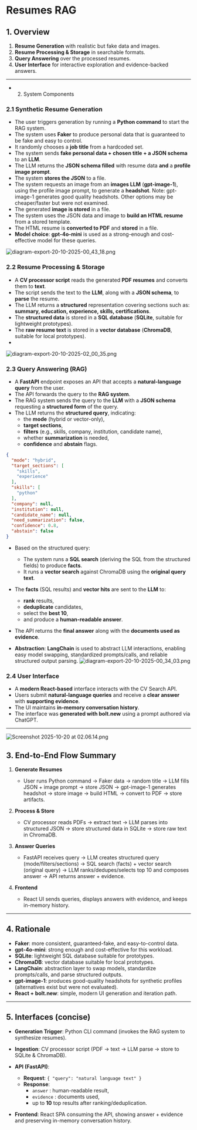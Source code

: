 # Resumes RAG

## 1. Overview
1. **Resume Generation** with realistic but fake data and images.
2. **Resume Processing & Storage** in searchable formats.
3. **Query Answering** over the processed resumes.
4. **User Interface** for interactive exploration and evidence-backed answers.
---

- 2. System Components
### 2.1 Synthetic Resume Generation
- The user triggers generation by running a **Python command** to start the RAG system.
- The system uses **Faker** to produce personal data that is guaranteed to be fake and easy to control.
- It randomly chooses a **job title** from a hardcoded set.
- The system sends **fake personal data + chosen title + a JSON schema** to an **LLM**.
- The LLM returns the **JSON schema filled** with resume data **and** a **profile image prompt**.
- The system **stores the JSON** to a file.
- The system requests an image from an **images LLM** (**gpt-image-1**), using the profile image prompt, to generate a **headshot**. Note: gpt-image-1 generates good quality headshots. Other options may be cheaper/faster but were not examined. 
- The generated **image is stored** in a file.
- The system uses the JSON data and image to **build an HTML resume** from a stored template.
- The HTML resume is **converted to PDF** and **stored** in a file.
- **Model choice**: **gpt-4o-mini** is used as a strong-enough and cost-effective model for these queries.




![diagram-export-20-10-2025-00_43_18.png](https://eraser.imgix.net/workspaces/wyrn2YjZzGwQauNnw418/Fu8xX11Fc7Um9tPS9GS0SyP5RKA2/diagram-export-20-10-2025-00_43_18_0BekdWX2A2tdiqPOF3ghC.png?ixlib=js-3.7.0 "diagram-export-20-10-2025-00_43_18.png")



### 2.2 Resume Processing & Storage
- A **CV processor script** reads the generated **PDF resumes** and converts them to **text**.
- The script sends the text to the **LLM**, along with a **JSON schema**, to **parse** the resume.
- The LLM returns a **structured** representation covering sections such as: **summary, education, experience, skills, certifications**.
- The **structured data** is stored in a **SQL database** (**SQLite**, suitable for lightweight prototypes).
- The **raw resume text** is stored in a **vector database** (**ChromaDB**, suitable for local prototypes).
- 
![diagram-export-20-10-2025-02_00_35.png](https://eraser.imgix.net/workspaces/wyrn2YjZzGwQauNnw418/Fu8xX11Fc7Um9tPS9GS0SyP5RKA2/diagram-export-20-10-2025-02_00_35_WZxR7V-qCwq5STOl0vGiu.png?ixlib=js-3.7.0 "diagram-export-20-10-2025-02_00_35.png")



### 2.3 Query Answering (RAG)
- A **FastAPI** endpoint exposes an API that accepts a **natural-language query** from the user.
- The API forwards the query to the **RAG system**.
- The RAG system sends the query to the **LLM** with a **JSON schema** requesting a **structured form** of the query.
- The LLM returns the **structured query**, indicating:
    - the **mode** (hybrid or vector-only),
    - **target sections**,
    - **filters** (e.g., skills, company, institution, candidate name),
    - whether **summarization** is needed,
    - **confidence** and **abstain** flags.

```json
{
  "mode": "hybrid",
  "target_sections": [
    "skills",
    "experience"
  ],
  "skills": [
    "python"
  ],
  "company": null,
  "institution": null,
  "candidate_name": null,
  "need_summarization": false,
  "confidence": 0.8,
  "abstain": false
}
```
- Based on the structured query:
    - The system runs a **SQL search** (deriving the SQL from the structured fields) to produce **facts**.
    - It runs a **vector search** against ChromaDB using the **original query text**.

- The **facts** (SQL results) and **vector hits** are sent to the **LLM** to:
    - **rank** results,
    - **deduplicate** candidates,
    - select the **best 10**,
    - and produce a **human-readable answer**.

- The API returns the **final answer** along with the **documents used as evidence**.
- **Abstraction**: **LangChain** is used to abstract LLM interactions, enabling easy model swapping, standardized prompts/calls, and reliable structured output parsing.
![diagram-export-20-10-2025-00_34_03.png](https://eraser.imgix.net/workspaces/wyrn2YjZzGwQauNnw418/Fu8xX11Fc7Um9tPS9GS0SyP5RKA2/diagram-export-20-10-2025-00_34_03_CwSv-tf6OTJAqrcnWuCjC.png?ixlib=js-3.7.0 "diagram-export-20-10-2025-00_34_03.png")



### 2.4 User Interface
- A **modern React-based** interface interacts with the CV Search API.
- Users submit **natural-language queries** and receive a **clear answer** with **supporting evidence**.
- The UI maintains **in-memory conversation history**.
- The interface was **generated with bolt.new** using a prompt authored via ChatGPT.
---

![Screenshot 2025-10-20 at 02.06.14.png](https://eraser.imgix.net/workspaces/wyrn2YjZzGwQauNnw418/Fu8xX11Fc7Um9tPS9GS0SyP5RKA2/Screenshot%202025-10-20%20at%2002.06.14_hYaJRJUvX3pZMi6Lxhla1.png?ixlib=js-3.7.0 "Screenshot 2025-10-20 at 02.06.14.png")



## 3. End-to-End Flow Summary
1. **Generate Resumes**
    - User runs Python command → Faker data → random title → LLM fills JSON + image prompt → store JSON → gpt-image-1 generates headshot → store image → build HTML → convert to PDF → store artifacts.

2. **Process & Store**
    - CV processor reads PDFs → extract text → LLM parses into structured JSON → store structured data in SQLite → store raw text in ChromaDB.

3. **Answer Queries**
    - FastAPI receives query → LLM creates structured query (mode/filters/sections) → SQL search (facts) + vector search (original query) → LLM ranks/dedupes/selects top 10 and composes answer → API returns answer + evidence.

4. **Frontend**
    - React UI sends queries, displays answers with evidence, and keeps in-memory history.

---

## 4. Rationale
- **Faker**: more consistent, guaranteed-fake, and easy-to-control data.
- **gpt-4o-mini**: strong enough and cost-effective for this workload.
- **SQLite**: lightweight SQL database suitable for prototypes.
- **ChromaDB**: vector database suitable for local prototypes.
- **LangChain**: abstraction layer to swap models, standardize prompts/calls, and parse structured outputs.
- **gpt-image-1**: produces good-quality headshots for synthetic profiles (alternatives exist but were not evaluated).
- **React + bolt.new**: simple, modern UI generation and iteration path.
---

## 5. Interfaces (concise)
- **Generation Trigger**: Python CLI command (invokes the RAG system to synthesize resumes).
- **Ingestion**: CV processor script (PDF → text → LLM parse → store to SQLite & ChromaDB).
- **API (FastAPI)**:
    - **Request**: `{ "query": "natural language text" }` 
    - **Response**:
        - `answer` : human-readable result,
        - `evidence` : documents used,
        - up to **10** top results after ranking/deduplication.


- **Frontend**: React SPA consuming the API, showing answer + evidence and preserving in-memory conversation history.






